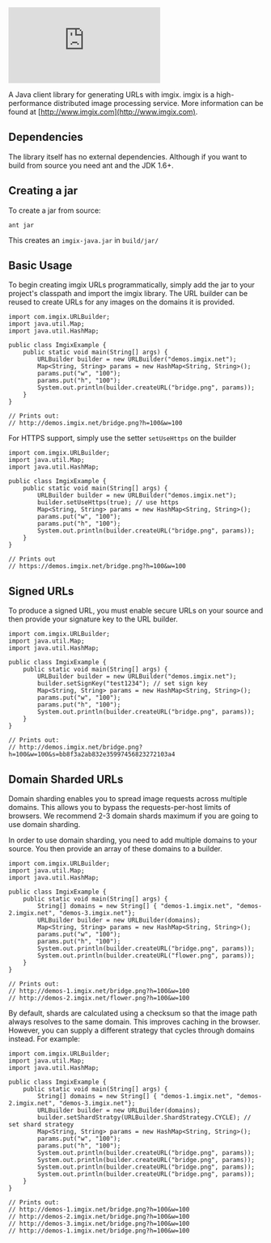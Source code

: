 ![imgix logo](https://assets.imgix.net/imgix-logo-web-2014.pdf?page=2&fm=png&w=200&h=200)

A Java client library for generating URLs with imgix. imgix is a high-performance
distributed image processing service. More information can be found at
[http://www.imgix.com](http://www.imgix.com).  


Dependencies
------------

The library itself has no external dependencies. Although if you want to build from source you need ant and the JDK 1.6+.

Creating a jar
--------------

To create a jar from source:

    ant jar

This creates an `imgix-java.jar` in `build/jar/`

Basic Usage
-----------

To begin creating imgix URLs programmatically, simply add the jar to your project's classpath and import the imgix library. The URL builder can be reused to create URLs for any
images on the domains it is provided.


    import com.imgix.URLBuilder;
    import java.util.Map;
    import java.util.HashMap;

    public class ImgixExample {
        public static void main(String[] args) {
            URLBuilder builder = new URLBuilder("demos.imgix.net");
            Map<String, String> params = new HashMap<String, String>();
            params.put("w", "100");
            params.put("h", "100");
            System.out.println(builder.createURL("bridge.png", params));
        }
    }

    // Prints out:
    // http://demos.imgix.net/bridge.png?h=100&w=100


For HTTPS support, simply use the setter `setUseHttps` on the builder

    import com.imgix.URLBuilder;
    import java.util.Map;
    import java.util.HashMap;

    public class ImgixExample {
        public static void main(String[] args) {
            URLBuilder builder = new URLBuilder("demos.imgix.net");
            builder.setUseHttps(true); // use https
            Map<String, String> params = new HashMap<String, String>();
            params.put("w", "100");
            params.put("h", "100");
            System.out.println(builder.createURL("bridge.png", params));
        }
    }

    // Prints out
    // https://demos.imgix.net/bridge.png?h=100&w=100


Signed URLs
-----------

To produce a signed URL, you must enable secure URLs on your source and then
provide your signature key to the URL builder.

    import com.imgix.URLBuilder;
    import java.util.Map;
    import java.util.HashMap;

    public class ImgixExample {
        public static void main(String[] args) {
            URLBuilder builder = new URLBuilder("demos.imgix.net");
            builder.setSignKey("test1234"); // set sign key
            Map<String, String> params = new HashMap<String, String>();
            params.put("w", "100");
            params.put("h", "100");
            System.out.println(builder.createURL("bridge.png", params));
        }
    }

	// Prints out:
    // http://demos.imgix.net/bridge.png?h=100&w=100&s=bb8f3a2ab832e35997456823272103a4


Domain Sharded URLs
-------------------

Domain sharding enables you to spread image requests across multiple domains.
This allows you to bypass the requests-per-host limits of browsers. We
recommend 2-3 domain shards maximum if you are going to use domain sharding.

In order to use domain sharding, you need to add multiple domains to your 
source. You then provide an array of these domains to a builder.

    import com.imgix.URLBuilder;
    import java.util.Map;
    import java.util.HashMap;

    public class ImgixExample {
        public static void main(String[] args) {
            String[] domains = new String[] { "demos-1.imgix.net", "demos-2.imgix.net", "demos-3.imgix.net"};
            URLBuilder builder = new URLBuilder(domains);
            Map<String, String> params = new HashMap<String, String>();
            params.put("w", "100");
            params.put("h", "100");
            System.out.println(builder.createURL("bridge.png", params));
            System.out.println(builder.createURL("flower.png", params));
        }
    }

    // Prints out:
    // http://demos-1.imgix.net/bridge.png?h=100&w=100
    // http://demos-2.imgix.net/flower.png?h=100&w=100


By default, shards are calculated using a checksum so that the image path
always resolves to the same domain. This improves caching in the browser. 
However, you can supply a different strategy that cycles through domains 
instead. For example:

    import com.imgix.URLBuilder;
    import java.util.Map;
    import java.util.HashMap;

    public class ImgixExample {
        public static void main(String[] args) {
            String[] domains = new String[] { "demos-1.imgix.net", "demos-2.imgix.net", "demos-3.imgix.net"};
            URLBuilder builder = new URLBuilder(domains);
            builder.setShardStratgy(URLBuilder.ShardStrategy.CYCLE); // set shard strategy
            Map<String, String> params = new HashMap<String, String>();
            params.put("w", "100");
            params.put("h", "100");
            System.out.println(builder.createURL("bridge.png", params));
            System.out.println(builder.createURL("bridge.png", params));
            System.out.println(builder.createURL("bridge.png", params));
            System.out.println(builder.createURL("bridge.png", params));
        }
    }

    // Prints out:
    // http://demos-1.imgix.net/bridge.png?h=100&w=100
    // http://demos-2.imgix.net/bridge.png?h=100&w=100
    // http://demos-3.imgix.net/bridge.png?h=100&w=100
    // http://demos-1.imgix.net/bridge.png?h=100&w=100
